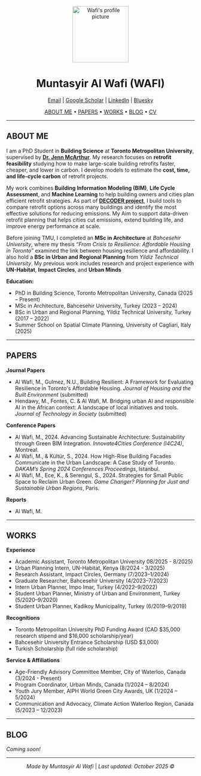 <div align="center">
  <img src="muntasyiralwafi/IMG_8638 2.jpeg" alt="Wafi's profile picture" width="150"/>
  <h1>Muntasyir Al Wafi (WAFI)</h1>

<div align="center">
  <a href="mailto:malwafi@torontomu.ca">Email</a> |
  <a href="https://scholar.google.ca/citations?hl=en&authuser=3&user=W3LIepAAAAAJ">Google Scholar</a> |
  <a href="https://www.linkedin.com/in/muntasyiralwafi/">LinkedIn</a> |
  <a href="https://bsky.app/profile/malwafi.bsky.social">Bluesky</a>
</div>



  <p>
    <a href="#me"> ABOUT ME</a> •
    <a href="#papers">PAPERS</a> •
    <a href="#works">WORKS</a> •
    <a href="#blog">BLOG</a> •
   <a href="https://drive.google.com/file/d/1lF8YWwBeqUZ81ObHTe8e43DE_B90hMiy/view?usp=sharing" target="_blank">CV</a>
  </p>
</div>

---

## <a name="me"></a>ABOUT ME

I am a PhD Student in **Building Science** at **Toronto Metropolitan University**, supervised by [**Dr. Jenn McArthur**](https://www.torontomu.ca/architectural-science/people/faculty/jennifer-mcarthur/). My research focuses on **retrofit feasibility** studying how to make large-scale building retrofits faster, cheaper, and lower in carbon. I develop models to estimate the **cost, time, and life-cycle carbon** of retrofit projects.  

My work combines **Building Information Modeling (BIM)**, **Life Cycle Assessment**, and **Machine Learning** to help building owners and cities plan efficient retrofit strategies. As part of [**DECODER project**](https://www.concordia.ca/research/volt-age/initiatives/impact-programs/digitalization-for-energy-efficiency-through-commissioning-and-decarbonization-retrofits.html), I build tools to compare retrofit options across many buildings and identify the most effective solutions for reducing emissions. My Aim to support data-driven retrofit planning that helps cities cut emissions, extend building life, and improve energy performance at scale.

Before joining TMU, I completed an **MSc in Architecture** at *Bahcesehir University*, where my thesis *“From Crisis to Resilience: Affordable Housing in Toronto”* examined the link between housing resilience and affordability. I also hold a **BSc in Urban and Regional Planning** from *Yildiz Technical University*. My previous work includes research and project experience with **UN-Habitat**, **Impact Circles**, and **Urban Minds**

**Education:**
- PhD in Building Science, Toronto Metropolitan University, Canada (2025 – Present)
- MSc in Architecture, Bahcesehir University, Turkey (2023 – 2024)
- BSc in Urban and Regional Planning, Yildiz Technical University, Turkey (2017 – 2022)
- Summer School on Spatial Climate Planning, University of Cagliari, Italy (2025)

---

## <a name="papers"></a>PAPERS

**Journal Papers**
- Al Wafi, M., Gulmez, N.U., Building Resilient: A Framework for Evaluating Resilience in Toronto's Affordable Housing. *Journal of Housing and the Built Environment* (submitted)
- Hendawy, M., Fontes, C. & Al Wafi, M. Bridging urban AI and responsible AI in the African context: A landscape of local initiatives and tools. *Journal of Technology in Society* (submitted)

**Conference Papers**
- Al Wafi, M., 2024. Advancing Sustainable Architecture: Sustainability through Green BIM Integration. *Innovate4Cities Conference (I4C24)*, Montreal.
- Al Wafi, M., & Kültür, S., 2024. How High-Rise Building Facades Communicate in the Urban Landscape: A Case Study of Toronto. *DAKAM’s Spring 2024 Conferences Proceedings*, Istanbul.
- Al Wafi, M., Ece, K., & Serengul, S., 2024. Strategies for Small Public Space to Reclaim Urban Green. *Game Changer? Planning for Just and Sustainable Urban Regions*, Paris.

**Reports**
- Al Wafi, M.

---

## <a name="works"></a>WORKS

**Experience**
- Academic Assistant, Toronto Metropolitan University 08/2025 - 8/2025)
- Urban Planning Intern, UN-Habitat, Kenya (8/2024 - 3/2025)
- Research Assistant, Impact Circles, Germany (7/2023–1/2024)
- Graduate Researcher, Bahcesehir University (4/2023–7/2023)
- Intern Urban Planner, Impo Imar, Turkey (4/2022–9/2022)
- Student Urban Planner, Ministry of Urban and Environment, Turkey (5/2020–9/2020)
- Student Urban Planner, Kadikoy Municipality, Turkey (6/2019–9/2019)

**Recognitions**
- Toronto Metropolitan University PhD Funding Award (CAD $35,000 research stipend and $16,000 scholarship/year)
- Bahcesehir University Entrance Scholarship (USD $3,000)
- Turkish Scholarship (full ride scholarship)

**Service & Affiliations**
- Age-Friendly Advisory Committee Member, City of Waterloo, Canada (3/2024 - Present)
- Program Coordinator, Urban Minds, Canada (1/2024 – 8/2024)
- Youth Jury Member, AIPH World Green City Awards, UK (1/2024 – 5/2024)
- Communication and Advocacy, Climate Action Waterloo Region, Canada (5/2023 – 12/2023)

---

## <a name="blog"></a>BLOG

*Coming soon!*

---

<p align="center">
  <i> Made by Muntasyir Al Wafi </i> |
  <i>Last updated: October 2025 © </i>
</p>
